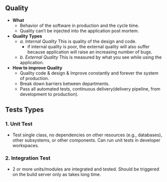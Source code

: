 ## Quality
- **What** 
  - Behavior of the software in production and the cycle time.
  -  Quality can’t be injected into the application post mortem.
- **Quality Types**
  - *a. Internal Quality* This is quality of the design and code.
    -  if internal quality is poor, the external quality will also suffer because application will raise an increasing number of bugs.
  - *b. External Quality* This is measured by what you see while using the application.
- **How to improve Quality**
  - Quality code & design & Improve constantly and forever the system of production.
  - Break down barriers between departments.
  - Pass all automated tests, continuous delivery(delivery pipeline, from development to production).
  
## Tests Types
### 1. Unit Test
- Test single class, no dependencies on other resources (e.g., databases), other subsystems, or other components. Can run unit tests in developer workspaces.
### 2. Integration Test
- 2 or more units/modules are integrated and tested. Should be  triggered on the build server only as takes long time.
